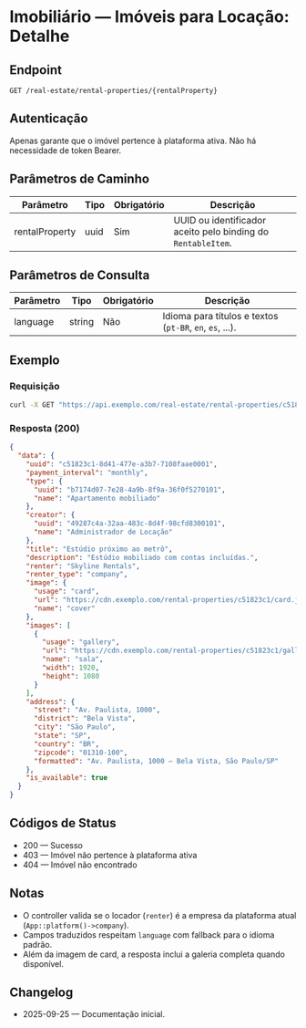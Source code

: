 # Imobiliário — Imóveis para Locação: Detalhe

## Endpoint

```
GET /real-estate/rental-properties/{rentalProperty}
```

## Autenticação

Apenas garante que o imóvel pertence à plataforma ativa. Não há necessidade de token Bearer.

## Parâmetros de Caminho

| Parâmetro      | Tipo | Obrigatório | Descrição |
| -------------- | ---- | ----------- | --------- |
| rentalProperty | uuid | Sim         | UUID ou identificador aceito pelo binding do `RentableItem`. |

## Parâmetros de Consulta

| Parâmetro | Tipo   | Obrigatório | Descrição |
| --------- | ------ | ----------- | --------- |
| language  | string | Não         | Idioma para títulos e textos (`pt-BR`, `en`, `es`, ...). |

## Exemplo

### Requisição

```bash
curl -X GET "https://api.exemplo.com/real-estate/rental-properties/c51823c1-8d41-477e-a3b7-7108faae0001?language=pt-BR"
```

### Resposta (200)

```json
{
  "data": {
    "uuid": "c51823c1-8d41-477e-a3b7-7108faae0001",
    "payment_interval": "monthly",
    "type": {
      "uuid": "b7174d07-7e28-4a9b-8f9a-36f0f5270101",
      "name": "Apartamento mobiliado"
    },
    "creator": {
      "uuid": "49287c4a-32aa-483c-8d4f-98cfd8300101",
      "name": "Administrador de Locação"
    },
    "title": "Estúdio próximo ao metrô",
    "description": "Estúdio mobiliado com contas incluídas.",
    "renter": "Skyline Rentals",
    "renter_type": "company",
    "image": {
      "usage": "card",
      "url": "https://cdn.exemplo.com/rental-properties/c51823c1/card.jpg",
      "name": "cover"
    },
    "images": [
      {
        "usage": "gallery",
        "url": "https://cdn.exemplo.com/rental-properties/c51823c1/gallery-1.jpg",
        "name": "sala",
        "width": 1920,
        "height": 1080
      }
    ],
    "address": {
      "street": "Av. Paulista, 1000",
      "district": "Bela Vista",
      "city": "São Paulo",
      "state": "SP",
      "country": "BR",
      "zipcode": "01310-100",
      "formatted": "Av. Paulista, 1000 — Bela Vista, São Paulo/SP"
    },
    "is_available": true
  }
}
```

## Códigos de Status

- 200 — Sucesso
- 403 — Imóvel não pertence à plataforma ativa
- 404 — Imóvel não encontrado

## Notas

- O controller valida se o locador (`renter`) é a empresa da plataforma atual (`App::platform()->company`).
- Campos traduzidos respeitam `language` com fallback para o idioma padrão.
- Além da imagem de card, a resposta inclui a galeria completa quando disponível.

## Changelog

- 2025-09-25 — Documentação inicial.
